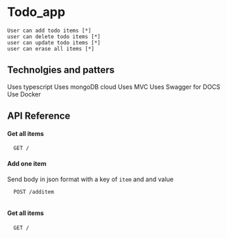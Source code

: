 # Todo_app

    User can add todo items [*]
    user can delete todo items [*]
    user can update todo items [*]
    user can erase all items [*]
    
## Technolgies and patters

Uses typescript 
Uses mongoDB cloud 
Uses MVC 
Uses Swagger for DOCS 
Use Docker 

## API Reference

#### Get all items

```
  GET /
```

#### Add one item

Send body in json format with a key of ```item``` and and value

```
  POST /additem
  
```
#### Get all items

```
  GET /
```
